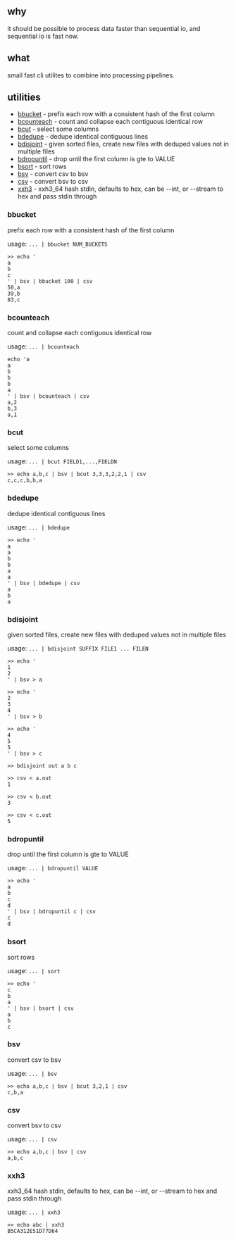 ## why

it should be possible to process data faster than sequential io, and sequential io is fast now.

## what

small fast cli utilites to combine into processing pipelines.

## utilities

- [bbucket](#bbucket) - prefix each row with a consistent hash of the first column
- [bcounteach](#bcounteach) - count and collapse each contiguous identical row
- [bcut](#bcut) - select some columns
- [bdedupe](#bdedupe) - dedupe identical contiguous lines
- [bdisjoint](#bdisjoint) - given sorted files, create new files with deduped values not in multiple files
- [bdropuntil](#bdropuntil) - drop until the first column is gte to VALUE
- [bsort](#bsort) - sort rows
- [bsv](#bsv) - convert csv to bsv
- [csv](#csv) - convert bsv to csv
- [xxh3](#xxh3) - xxh3_64 hash stdin, defaults to hex, can be --int, or --stream to hex and pass stdin through

### bbucket

prefix each row with a consistent hash of the first column

usage: `... | bbucket NUM_BUCKETS`

```
>> echo '
a
b
c
' | bsv | bbucket 100 | csv
50,a
39,b
83,c
```

### bcounteach

count and collapse each contiguous identical row

usage: `... | bcounteach`

```
echo 'a
a
b
b
b
a
' | bsv | bcounteach | csv
a,2
b,3
a,1
```

### bcut

select some columns

usage: `... | bcut FIELD1,...,FIELDN`

```
>> echo a,b,c | bsv | bcut 3,3,3,2,2,1 | csv
c,c,c,b,b,a
```

### bdedupe

dedupe identical contiguous lines

usage: `... | bdedupe`

```
>> echo '
a
a
b
b
a
a
' | bsv | bdedupe | csv
a
b
a
```

### bdisjoint

given sorted files, create new files with deduped values not in multiple files

usage: `... | bdisjoint SUFFIX FILE1 ... FILEN`

```
>> echo '
1
2
' | bsv > a

>> echo '
2
3
4
' | bsv > b

>> echo '
4
5
5
' | bsv > c

>> bdisjoint out a b c

>> csv < a.out
1

>> csv < b.out
3

>> csv < c.out
5
```

### bdropuntil

drop until the first column is gte to VALUE

usage: `... | bdropuntil VALUE`

```
>> echo '
a
b
c
d
' | bsv | bdropuntil c | csv
c
d
```

### bsort

sort rows

usage: `... | sort`

```
>> echo '
c
b
a
' | bsv | bsort | csv
a
b
c
```

### bsv

convert csv to bsv

usage: `... | bsv`

```
>> echo a,b,c | bsv | bcut 3,2,1 | csv
c,b,a
```

### csv

convert bsv to csv

usage: `... | csv`

```
>> echo a,b,c | bsv | csv
a,b,c
```

### xxh3

xxh3_64 hash stdin, defaults to hex, can be --int, or --stream to hex and pass stdin through

usage: `... | xxh3`

```
>> echo abc | xxh3
B5CA312E51D77D64
```